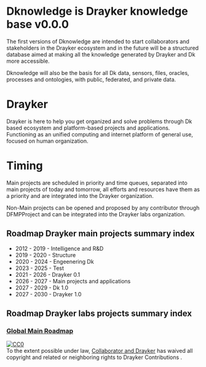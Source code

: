 # Dknowledge is Drayker knowledge base v0.0.0

The first versions of Dknowledge are intended to start collaborators and stakeholders in the Drayker ecosystem and in the future will be a structured database aimed at making all the knowledge generated by Drayker and Dk more accessible.

Dknowledge will also be the basis for all Dk data, sensors, files, oracles, processes and ontologies, with public, federated, and private data.

# Drayker 

Drayker is here to help you get organized and solve problems through Dk based ecosystem and platform-based projects and applications. Functioning as an unified computing and internet platform of general use, focused on human organization.

# Timing
Main projects are scheduled in priority and time queues, separated into main projects of today and tomorrow, all efforts and resources have them as a priority and are integrated into the Drayker organization.

Non-Main projects can be opened and proposed by any contributor through DFMPProject and can be integrated into the Drayker labs organization.

## Roadmap Drayker main projects summary index 
 
- 2012 - 2019 - Intelligence and R&D
- 2019 - 2020 -  Structure  
- 2020 - 2024 - Engeenering Dk
- 2023 - 2025 - Test
- 2021 - 2026 - Drayker 0.1
- 2026 - 2027 - Main projects and applications   
- 2027 - 2029 - Dk 1.0
- 2027 - 2030 - Drayker 1.0

## Roadmap Drayker labs projects summary index 


### [Global Main Roadmap](/roadmap/global-main-roadmap.md)


<p xmlns:dct="http://purl.org/dc/terms/">
  <a rel="license"
     href="http://creativecommons.org/publicdomain/zero/1.0/">
    <img src="http://i.creativecommons.org/p/zero/1.0/88x31.png" style="border-style: none;" alt="CC0" />
  </a>
  <br />
  To the extent possible under law,
  <a rel="dct:publisher"
     href="https://github.com/draykerdk">
    <span property="dct:title">Collaborator and Drayker</span></a>
  has waived all copyright and related or neighboring rights to
  <span property="dct:title">Drayker Contributions </span>.
</p>
